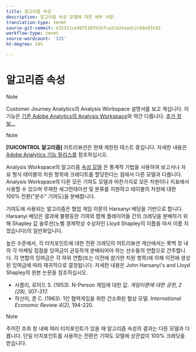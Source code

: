 ```yaml
---
title: 알고리즘 속성
description: 알고리즘 속성 모델에 대한 세부 사항.
translation-type: tm+mt
source-git-commit: e32311ce4975107e1b7ca2cb2eaadc2c68a93c92
workflow-type: tm+mt
source-wordcount: '315'
ht-degree: 14%

---
```



# 알고리즘 속성

>[!NOTE]
>
>Customer Journey Analytics의 Analysis Workspace 설명서를 보고 계십니다. 이 기능은 [기존 Adobe Analytics의 Analysis Workspace](https://docs.adobe.com/content/help/ko-KR/analytics/analyze/analysis-workspace/home.html)와 약간 다릅니다. [추가 정보...](/help/getting-started/cja-aa.md)

>[!NOTE]
>
>**[!UICONTROL 알고리즘]** 어트리뷰션은 현재 제한된 테스트 중입니다. 자세한 내용은 [Adobe Analytics 기능 릴리스를](https://docs.adobe.com/content/help/ko-KR/analytics/landing/an-releases.html) 참조하십시오.

Analysis Workspace의 알고리즘 [속성 모델](models.md) 은 통계적 기법을 사용하여 보고서나 자유 형식 테이블의 차원 항목에 크레디트를 할당한다는 점에서 다른 모델과 다릅니다. Analysis Workspace의 다른 모든 기여도 모델과 마찬가지로 모든 차원이나 지표에서 사용할 수 있으며 무제한 세그먼테이션 및 분류를 지원하고 테이블의 차원에 대한 100% 전환(&quot;분수&quot; 기여도)을 분배합니다.

기여도에 사용되는 알고리즘은 협업 게임 이론의 Harsanyi 배당을 기반으로 합니다. Harsanyi 배당은 결과에 불평등한 기여와 함께 플레이어들 간의 크레딧을 분배하기 위해 Shapley 값 솔루션(노벨 경제학상 수상자인 Lloyd Shapley의 이름을 따서 이름 지었습니다)의 일반화입니다.

높은 수준에서, 각 터치포인트에 대한 전환 크레딧의 어트리뷰션 계산에서는 룩백 창 내의 각 마케팅 접점을 잉여금이 균등하게 분배되어야 하는 선수들의 연합으로 간주합니다. 각 연합의 잉여금은 각 하위 연합(또는 이전에 참가한 차원 항목)에 의해 이전에 생성된 잉여금에 따라 재귀적으로 결정됩니다. 자세한 내용은 John Harsanyi&#39;s and Lloyd Shapley의 원본 논문을 참조하십시오.

* 사플리, 로이드 S. (1953). N-Person 게임에 대한 값. *게임이론에 대한 공헌, 2 (28)*, 307-317.
* 하산이, 존 C. (1963). 1인 협력게임을 위한 간소화된 협상 모델. *International Economic Review 4(2)*, 194-220.

>[!NOTE]
>
>주어진 조회 창 내에 여러 터치포인트가 있을 때 알고리즘 속성의 결과는 다른 모델과 다릅니다. 단일 터치포인트를 사용하는 전환은 기여도 모델에 상관없이 100% 크레딧을 받습니다.
